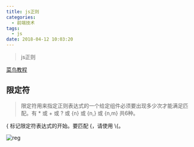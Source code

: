 ```yaml
---
title: js正则
categories:
  - 前端技术
tags:
  - js
date: 2018-04-12 10:03:20
---
```

> js正则

[菜鸟教程](http://www.runoob.com/regexp/regexp-intro.html)

<!-- more -->

## 限定符

> 限定符用来指定正则表达式的一个给定组件必须要出现多少次才能满足匹配。有 * 或 + 或 ? 或 {n} 或 {n,} 或 {n,m} 共6种。

{	标记限定符表达式的开始。要匹配 {，请使用 \\{。

![](/img/js/reg.png "reg")




